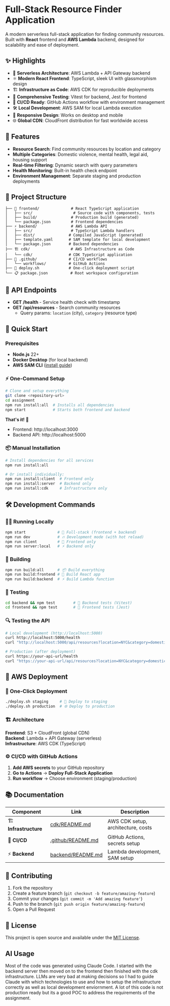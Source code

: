 # Full-Stack Resource Finder Application

A modern serverless full-stack application for finding community resources. Built with **React** frontend and **AWS Lambda** backend, designed for scalability and ease of deployment.

## ✨ Highlights

- 🚀 **Serverless Architecture**: AWS Lambda + API Gateway backend
- ⚛️ **Modern React Frontend**: TypeScript, sleek UI with glassmorphism design
- 🏗️ **Infrastructure as Code**: AWS CDK for reproducible deployments
- 🧪 **Comprehensive Testing**: Vitest for backend, Jest for frontend
- 🔄 **CI/CD Ready**: GitHub Actions workflow with environment management
- 🛠️ **Local Development**: AWS SAM for local Lambda execution
- 📱 **Responsive Design**: Works on desktop and mobile
- 🌐 **Global CDN**: CloudFront distribution for fast worldwide access

## 🎯 Features

- **Resource Search**: Find community resources by location and category
- **Multiple Categories**: Domestic violence, mental health, legal aid, housing support  
- **Real-time Filtering**: Dynamic search with query parameters
- **Health Monitoring**: Built-in health check endpoint
- **Environment Management**: Separate staging and production deployments

## 📁 Project Structure

```
├── 🎨 frontend/              # React TypeScript application
│   ├── src/                  # Source code with components, tests
│   ├── build/               # Production build (generated)
│   └── package.json         # Frontend dependencies
├── ⚡ backend/               # AWS Lambda API
│   ├── src/                 # TypeScript Lambda handlers
│   ├── dist/               # Compiled JavaScript (generated)
│   ├── template.yaml       # SAM template for local development
│   └── package.json        # Backend dependencies
├── 🏗️ cdk/                  # AWS Infrastructure as Code
│   └── cdk/                # CDK TypeScript application
├── 🔄 .github/              # CI/CD workflows
│   └── workflows/          # GitHub Actions
├── 📜 deploy.sh             # One-click deployment script
└── 📋 package.json          # Root workspace configuration
```

## 🔌 API Endpoints

- **GET /health** - Service health check with timestamp
- **GET /api/resources** - Search community resources
  - Query params: `location` (city), `category` (resource type)

## 🚀 Quick Start

### Prerequisites
- **Node.js** 22+ 
- **Docker Desktop** (for local backend)
- **AWS SAM CLI** ([install guide](https://docs.aws.amazon.com/serverless-application-model/latest/developerguide/install-sam-cli.html))

### ⚡ One-Command Setup

```bash
# Clone and setup everything
git clone <repository-url>
cd assignment
npm run install:all  # Installs all dependencies
npm start            # Starts both frontend and backend
```

**That's it!** 🎉 
- Frontend: http://localhost:3000
- Backend API: http://localhost:5000

### 📦 Manual Installation

```bash
# Install dependencies for all services
npm run install:all

# Or install individually:
npm run install:client  # Frontend only
npm run install:server  # Backend only  
npm run install:cdk     # Infrastructure only
```

## 🛠️ Development Commands

### 🏃‍♂️ Running Locally

```bash
npm start              # 🚀 Full-stack (frontend + backend)
npm run dev            # 🔥 Development mode (with hot reload)
npm run client         # 🎨 Frontend only
npm run server:local   # ⚡ Backend only
```

### 🔨 Building

```bash
npm run build:all      # 📦 Build everything
npm run build:frontend # 🎨 Build React app  
npm run build:backend  # ⚡ Build Lambda function
```

### 🧪 Testing

```bash
cd backend && npm test        # 🧪 Backend tests (Vitest)
cd frontend && npm test       # 🧪 Frontend tests (Jest)
```

### 🔍 Testing the API

```bash
# Local development (http://localhost:5000)
curl http://localhost:5000/health
curl "http://localhost:5000/api/resources?location=NYC&category=domestic-violence"

# Production (after deployment)
curl https://your-api-url/health  
curl "https://your-api-url/api/resources?location=NYC&category=domestic-violence"
```

## 🚀 AWS Deployment

### 🎯 One-Click Deployment

```bash
./deploy.sh staging     # 🧪 Deploy to staging
./deploy.sh production  # 🌐 Deploy to production
```

### 🏗️ Architecture

**Frontend**: S3 + CloudFront (global CDN)  
**Backend**: Lambda + API Gateway (serverless)  
**Infrastructure**: AWS CDK (TypeScript)

### ⚙️ CI/CD with GitHub Actions

1. **Add AWS secrets** to your GitHub repository
2. **Go to Actions** → **Deploy Full-Stack Application** 
3. **Run workflow** → Choose environment (staging/production)

## 📚 Documentation

| Component | Link | Description |
|-----------|------|-------------|
| 🏗️ **Infrastructure** | [cdk/README.md](cdk/README.md) | AWS CDK setup, architecture, costs |
| 🔄 **CI/CD** | [.github/README.md](.github/README.md) | GitHub Actions, secrets setup |
| ⚡ **Backend** | [backend/README.md](backend/README.md) | Lambda development, SAM setup |

## 🤝 Contributing

1. Fork the repository
2. Create a feature branch (`git checkout -b feature/amazing-feature`)
3. Commit your changes (`git commit -m 'Add amazing feature'`)
4. Push to the branch (`git push origin feature/amazing-feature`)
5. Open a Pull Request

## 📄 License

This project is open source and available under the [MIT License](LICENSE).

## AI Usage

Most of the code was generated using Claude Code. I started with the backend server then moved on to the frontend then finished with the cdk infrastructure. LLMs are very bad at making decisions so I had to guide Claude with which technologies to use and how to setup the infrastructure correctly as well as local development enviornment. A lot of this code is not production ready but its a good POC to address the requirements of the assignment. 